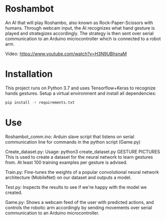 # Roshambot

An AI that will play Roshambo, also known as Rock-Paper-Scissors with humans. Through webcam input, the AI recognizes what hand gesture is played and strategizes accordingly. The strategy is then sent over serial communication to an Arduino microcontroller which is connected to a robot arm.

Video: https://www.youtube.com/watch?v=H3N9UBhsnaM

# Installation

This project runs on Python 3.7 and uses Tensorflow+Keras to recognize hands gestures.
Setup a virtual environment and install all dependencies:
```sh
pip install -r requirements.txt
```

# Use
Roshambot_comm.ino: Arduin slave script that listens on serial communication line for commands in the python script (Game.py)

Create_dataset.py: Usage: python3 create_dataset.py GESTURE PICTURES
This is used to create a dataset for the neural network to learn gestures from. At least 100 training examples per gesture is advised.

Train.py: Fine-tunes the weights of a popular convolutional neural network architecture (MobileNet) on our dataset and outputs a model.

Test.py: Inspects the results to see if we're happy with the model we created.

Game.py: Shows a webcam feed of the user with predicted actions, and controls the robotic arm accordingly by sending movements over serial communication to an Arduino microcontroller.
